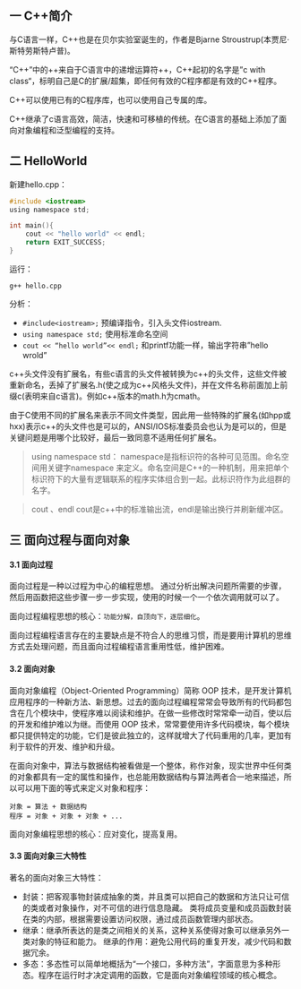 ## 一 C++简介

与C语言一样，C++也是在贝尔实验室诞生的，作者是Bjarne Stroustrup(本贾尼·斯特劳斯特卢普)。  

“C++”中的++来自于C语言中的递增运算符++，C++起初的名字是”c with class“，标明自己是C的扩展/超集，即任何有效的C程序都是有效的C++程序。  

C++可以使用已有的C程序库，也可以使用自己专属的库。  

C++继承了c语言高效，简洁，快速和可移植的传统。在C语言的基础上添加了面向对象编程和泛型编程的支持。  



## 二 HelloWorld

新建hello.cpp：
```c
#include <iostream>
using namespace std;

int main(){	
	cout << "hello world" << endl;
	return EXIT_SUCCESS;
}
```
运行：
```
g++ hello.cpp
```

分析：
- `#include<iostream>;` 预编译指令，引入头文件iostream.
- `using namespace std;` 使用标准命名空间
- `cout << “hello world”<< endl;` 和printf功能一样，输出字符串”hello wrold”

c++头文件没有扩展名，有些c语言的头文件被转换为c++的头文件，这些文件被重新命名，丢掉了扩展名.h(使之成为c++风格头文件)，并在文件名称前面加上前缀c(表明来自c语言)。例如c++版本的math.h为cmath。  

由于C使用不同的扩展名来表示不同文件类型，因此用一些特殊的扩展名(如hpp或hxx)表示c++的头文件也是可以的，ANSI/IOS标准委员会也认为是可以的，但是关键问题是用哪个比较好，最后一致同意不适用任何扩展名。  

> using namespace std：
namespace是指标识符的各种可见范围。命名空间用关键字namespace 来定义。命名空间是C++的一种机制，用来把单个标识符下的大量有逻辑联系的程序实体组合到一起。此标识符作为此组群的名字。  

> cout 、endl 
cout是c++中的标准输出流，endl是输出换行并刷新缓冲区。

## 三 面向过程与面向对象

#### 3.1 面向过程

面向过程是一种以过程为中心的编程思想。  通过分析出解决问题所需要的步骤，然后用函数把这些步骤一步一步实现，使用的时候一个一个依次调用就可以了。  

面向过程编程思想的核心：`功能分解，自顶向下，逐层细化`。  

面向过程编程语言存在的主要缺点是不符合人的思维习惯，而是要用计算机的思维方式去处理问题，而且面向过程编程语言重用性低，维护困难。

#### 3.2 面向对象

面向对象编程（Object-Oriented Programming）简称 OOP 技术，是开发计算机应用程序的一种新方法、新思想。过去的面向过程编程常常会导致所有的代码都包含在几个模块中，使程序难以阅读和维护。在做一些修改时常常牵一动百，使以后的开发和维护难以为继。而使用 OOP 技术，常常要使用许多代码模块，每个模块都只提供特定的功能，它们是彼此独立的，这样就增大了代码重用的几率，更加有利于软件的开发、维护和升级。  

在面向对象中，算法与数据结构被看做是一个整体，称作对象，现实世界中任何类的对象都具有一定的属性和操作，也总能用数据结构与算法两者合一地来描述，所以可以用下面的等式来定义对象和程序： 
```
对象 = 算法 + 数据结构
程序 = 对象 + 对象 + 对象 + ...
```

面向对象编程思想的核心：应对变化，提高复用。  

#### 3.3 面向对象三大特性

著名的面向对象三大特性：
- 封装：把客观事物封装成抽象的类，并且类可以把自己的数据和方法只让可信的类或者对象操作，对不可信的进行信息隐藏。
类将成员变量和成员函数封装在类的内部，根据需要设置访问权限，通过成员函数管理内部状态。
- 继承：继承所表达的是类之间相关的关系，这种关系使得对象可以继承另外一类对象的特征和能力。
继承的作用：避免公用代码的重复开发，减少代码和数据冗余。
- 多态：多态性可以简单地概括为“一个接口，多种方法”，字面意思为多种形态。程序在运行时才决定调用的函数，它是面向对象编程领域的核心概念。
